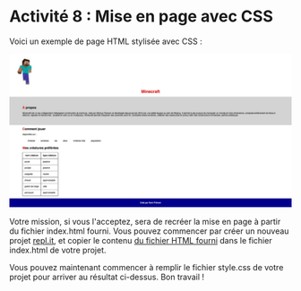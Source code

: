 # Activité 8 : Mise en page avec CSS

Voici un exemple de page HTML stylisée avec CSS :

![affichage](./affichage.jpg)

Votre mission, si vous l'acceptez, sera de recréer la mise en page à partir du fichier index.html fourni. Vous pouvez commencer par créer un nouveau projet [repl.it](https://repl.it), et copier le contenu [du fichier HTML fourni](/exercices/activite08/index.html) dans le fichier index.html de votre projet. 

Vous pouvez maintenant commencer à remplir le fichier style.css de votre projet pour arriver au résultat ci-dessus. Bon travail !
